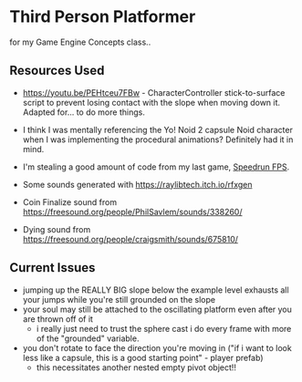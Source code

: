 # Third Person Platformer

for my Game Engine Concepts class..

## Resources Used

- https://youtu.be/PEHtceu7FBw - CharacterController stick-to-surface script to prevent losing contact with the slope when moving down it. Adapted for... to do more things.
- I think I was mentally referencing the Yo! Noid 2 capsule Noid character when I was implementing the procedural animations? Definitely had it in mind.
- I'm stealing a good amount of code from my last game, [Speedrun FPS](https://github.com/vwheatle/IntroToGameDev-SpeedrunFPS/).

- Some sounds generated with https://raylibtech.itch.io/rfxgen
- Coin Finalize sound from https://freesound.org/people/PhilSavlem/sounds/338260/
- Dying sound from https://freesound.org/people/craigsmith/sounds/675810/

## Current Issues

- jumping up the REALLY BIG slope below the example level exhausts all your jumps while you're still grounded on the slope
- your soul may still be attached to the oscillating platform even after you are thrown off of it
	- i really just need to trust the sphere cast i do every frame with more of the "grounded" variable.
- you don't rotate to face the direction you're moving in ("if i want to look less like a capsule, this is a good starting point" - player prefab)
	- this necessitates another nested empty pivot object!!
